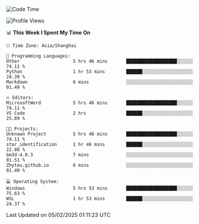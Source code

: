 <!--START_SECTION:waka-->
![Code Time](http://img.shields.io/badge/Code%20Time-2%2C235%20hrs%2052%20mins-blue)

![Profile Views](http://img.shields.io/badge/Profile%20Views-5-blue)

📊 **This Week I Spent My Time On** 

```text
🕑︎ Time Zone: Asia/Shanghai

💬 Programming Languages: 
Other                    5 hrs 46 mins       ███████████████████░░░░░░   74.11 % 
Python                   1 hr 53 mins        ██████░░░░░░░░░░░░░░░░░░░   24.39 % 
Markdown                 6 mins              ░░░░░░░░░░░░░░░░░░░░░░░░░   01.49 % 

🔥 Editors: 
MicrosoftWord            5 hrs 46 mins       ███████████████████░░░░░░   74.11 % 
VS Code                  2 hrs               ██████░░░░░░░░░░░░░░░░░░░   25.89 % 

🐱‍💻 Projects: 
Unknown Project          5 hrs 46 mins       ███████████████████░░░░░░   74.11 % 
star_identification      1 hr 46 mins        ██████░░░░░░░░░░░░░░░░░░░   22.88 % 
bm3d-4.0.3               7 mins              ░░░░░░░░░░░░░░░░░░░░░░░░░   01.51 % 
Zhytou.github.io         6 mins              ░░░░░░░░░░░░░░░░░░░░░░░░░   01.49 % 

💻 Operating System: 
Windows                  5 hrs 53 mins       ███████████████████░░░░░░   75.63 % 
WSL                      1 hr 53 mins        ██████░░░░░░░░░░░░░░░░░░░   24.37 % 
```


 Last Updated on 05/02/2025 01:11:23 UTC
<!--END_SECTION:waka-->